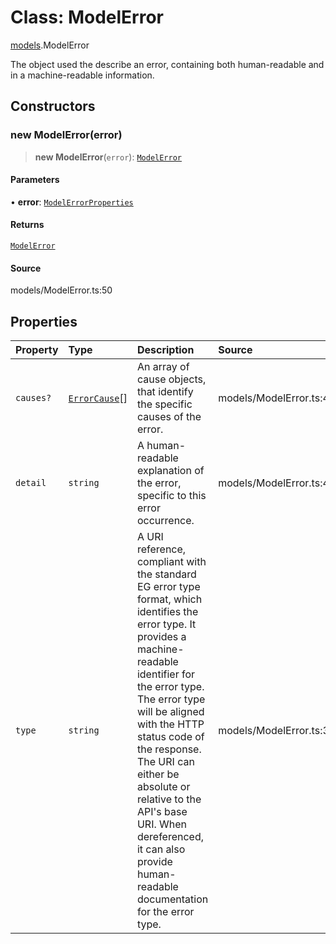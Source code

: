 # Class: ModelError

[models](../index.md).ModelError

The object used the describe an error, containing both human-readable and in a machine-readable information.

## Constructors

### new ModelError(error)

> **new ModelError**(`error`): [`ModelError`](ModelError.md)

#### Parameters

• **error**: [`ModelErrorProperties`](../interfaces/ModelErrorProperties.md)

#### Returns

[`ModelError`](ModelError.md)

#### Source

models/ModelError.ts:50

## Properties

| Property | Type | Description | Source |
| :------ | :------ | :------ | :------ |
| `causes?` | [`ErrorCause`](ErrorCause.md)[] | An array of cause objects, that identify the specific causes of the error. | models/ModelError.ts:48 |
| `detail` | `string` | A human-readable explanation of the error, specific to this error occurrence. | models/ModelError.ts:40 |
| `type` | `string` | A URI reference, compliant with the standard EG error type format, which identifies the error type. It provides a machine-readable identifier for the error type. The error type will be aligned with the HTTP status code of the response. The URI can either be absolute or relative to the API\'s base URI. When dereferenced, it can also provide human-readable documentation for the error type. | models/ModelError.ts:35 |
